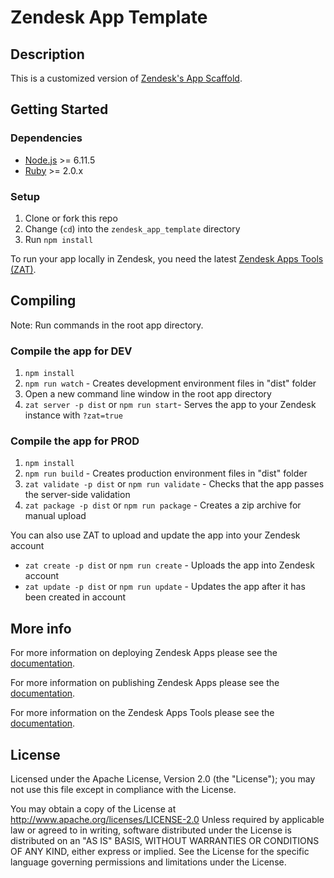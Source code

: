 # Zendesk App Template

## Description
This is a customized version of [Zendesk's App Scaffold](https://github.com/zendesk/app_scaffold).

## Getting Started

### Dependencies
-   [Node.js](https://nodejs.org/en/) >= 6.11.5
-   [Ruby](https://www.ruby-lang.org/) >= 2.0.x

### Setup
1.  Clone or fork this repo
2.  Change (`cd`) into the `zendesk_app_template` directory
3.  Run `npm install`

To run your app locally in Zendesk, you need the latest [Zendesk Apps Tools (ZAT)](https://github.com/zendesk/zendesk_apps_tools).


## Compiling

Note: Run commands in the root app directory.

### Compile the app for DEV

1) `npm install`
2) `npm run watch` - Creates development environment files in "dist" folder
3) Open a new command line window in the root app directory
4) `zat server -p dist` or `npm run start`- Serves the app to your Zendesk instance with `?zat=true`

### Compile the app for PROD

1) `npm install`
2) `npm run build` - Creates production environment files in "dist" folder
3) `zat validate -p dist` or `npm run validate` - Checks that the app passes the server-side validation
4) `zat package -p dist` or `npm run package` - Creates a zip archive for manual upload

You can also use ZAT to upload and update the app into your Zendesk account

-   `zat create -p dist` or `npm run create` - Uploads the app into Zendesk account
-   `zat update -p dist` or `npm run update` - Updates the app after it has been created in account


## More info

For more information on deploying Zendesk Apps please see the [documentation](https://developer.zendesk.com/apps/docs/developer-guide/deploying).

For more information on publishing Zendesk Apps please see the [documentation](https://developer.zendesk.com/apps/docs/publish/submit_your_app).

For more information on the Zendesk Apps Tools please see the [documentation](https://developer.zendesk.com/apps/docs/developer-guide/zat).


## License

Licensed under the Apache License, Version 2.0 (the "License"); you may not use this file except in compliance with the License.

You may obtain a copy of the License at
http://www.apache.org/licenses/LICENSE-2.0
Unless required by applicable law or agreed to in writing, software distributed under the License is distributed on an "AS IS" BASIS, WITHOUT WARRANTIES OR CONDITIONS OF ANY KIND, either express or implied. See the License for the specific language governing permissions and limitations under the License.
